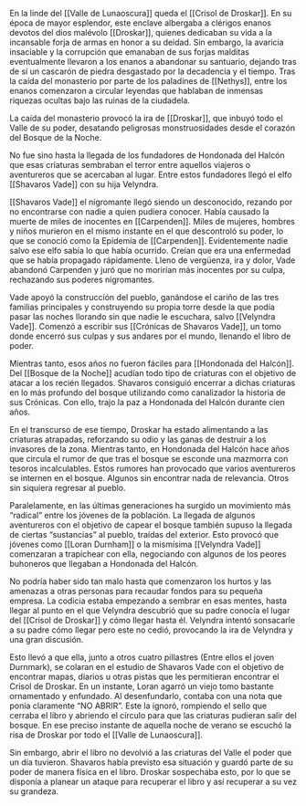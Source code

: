 En la linde del [[Valle de Lunaoscura]] queda el [[Crisol de Droskar]]. En su época de mayor esplendor, este enclave albergaba a clérigos enanos devotos del dios malévolo [[Droskar]], quienes dedicaban su vida a la incansable forja de armas en honor a su deidad. Sin embargo, la avaricia insaciable y la corrupción que emanaban de sus forjas malditas eventualmente llevaron a los enanos a abandonar su santuario, dejando tras de sí un cascarón de piedra desgastado por la decadencia y el tiempo. Tras la caída del monasterio por parte de los paladines de [[Nethys]], entre los enanos comenzaron a circular leyendas que hablaban de inmensas riquezas ocultas bajo las ruinas de la ciudadela. 

La caída del monasterio provocó la ira de [[Droskar]], que inbuyó todo el Valle de su poder, desatando peligrosas monstruosidades desde el corazón del Bosque de la Noche.

No fue sino hasta la llegada de los fundadores de Hondonada del Halcón que esas criaturas sembraban el terror entre aquellos viajeros o aventureros que se acercaban al lugar. Entre estos fundadores llegó el elfo [[Shavaros Vade]] con su hija Velyndra. 

[[Shavaros Vade]] el nigromante llegó siendo un desconocido, rezando por no encontrarse con nadie a quien pudiera conocer. Había causado la muerte de miles de inocentes en [[Carpenden]]. Miles de mujeres, hombres y niños murieron en el mismo instante en el que descontroló su poder, lo que se conoció como la Epidemia de [[Carpenden]]. Evidentemente nadie salvo ese elfo sabía lo que había ocurrido. Creían que era una enfermedad que se había propagado rápidamente. Lleno de vergüenza, ira y dolor, Vade abandonó Carpenden y juró que no morirían más inocentes por su culpa, rechazando sus poderes nigromantes.

Vade apoyó la construcción del pueblo, ganándose el cariño de las tres familias principales y construyendo su propia torre desde la que podía pasar las noches llorando sin que nadie le escuchara, salvo [[Velyndra Vade]]. Comenzó a escribir sus [[Crónicas de Shavaros Vade]], un tomo donde encerró sus culpas y sus andares por el mundo, llenando el libro de poder.

Mientras tanto, esos años no fueron fáciles para [[Hondonada del Halcón]]. Del [[Bosque de la Noche]] acudían todo tipo de criaturas con el objetivo de atacar a los recién llegados. Shavaros consiguió encerrar a dichas criaturas en lo más profundo del bosque utilizando como canalizador la historia de sus Crónicas. Con ello, trajo la paz a Hondonada del Halcón durante cien años.

En el transcurso de ese tiempo, Droskar ha estado alimentando a las criaturas atrapadas, reforzando su odio y las ganas de destruir a los invasores de la zona. Mientras tanto, en Hondonada del Halcón hace años que circula el rumor de que tras el bosque se esconde una mazmorra con tesoros incalculables. Estos rumores han provocado que varios aventureros se internen en el bosque. Algunos sin encontrar nada de relevancia. Otros sin siquiera regresar al pueblo.

Paralelamente, en las últimas generaciones ha surgido un movimiento más “radical” entre los jóvenes de la población. La llegada de algunos aventureros con el objetivo de capear el bosque también supuso la llegada de ciertas “sustancias” al pueblo, traídas del exterior. Esto provocó que jóvenes como [[Loran Durnham]] o la mismísima [[Velyndra Vade]] comenzaran a trapichear con ella, negociando con algunos de los peores buhoneros que llegaban a Hondonada del Halcón.

No podría haber sido tan malo hasta que comenzaron los hurtos y las amenazas a otras personas para recaudar fondos para su pequeña empresa. La codicia estaba empezando a sembrar en esas mentes, hasta llegar al punto en el que Velyndra descubrió que su padre conocía el lugar del [[Crisol de Droskar]] y cómo llegar hasta él. Velyndra intentó sonsacarle a su padre cómo llegar pero este no cedió, provocando la ira de Velyndra y una gran discusión.

Esto llevó a que ella, junto a otros cuatro pillastres (Entre ellos el joven Durnmark), se colaran en el estudio de Shavaros Vade con el objetivo de encontrar mapas, diarios u otras pistas que les permitieran encontrar el Crisol de Droskar. En un instante, Loran agarró un viejo tomo bastante ornamentado y enfundado. Al desenfundarlo, contaba con una nota que ponía claramente “NO ABRIR”. Este la ignoró, rompiendo el sello que cerraba el libro y abriendo el círculo para que las criaturas pudieran salir del bosque. En ese preciso instante de aquella noche de verano se escuchó la risa de Droskar por todo el [[Valle de Lunaoscura]].

Sin embargo, abrir el libro no devolvió a las criaturas del Valle el poder que un día tuvieron. Shavaros había previsto esa situación y guardó parte de su poder de manera física en el libro. Droskar sospechaba esto, por lo que se disponía a planear un ataque para recuperar el libro y así recuperar a su vez su grandeza.

